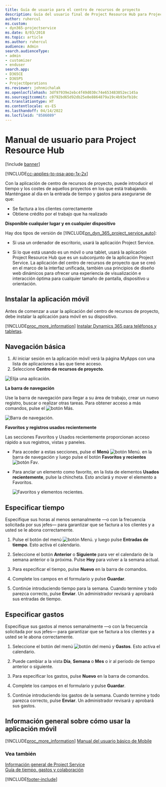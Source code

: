 ```yaml
---
title: Guía de usuario para el centro de recursos de proyecto
description: Guía del usuario final de Project Resource Hub para Project Service
author: ruhercul
ms.custom:
- dyn365-projectservice
ms.date: 8/03/2018
ms.topic: article
ms.author: ruhercul
audience: Admin
search.audienceType:
- admin
- customizer
- enduser
search.app:
- D365CE
- D365PS
- ProjectOperations
ms.reviewer: johnmichalak
ms.openlocfilehash: 3df97939e2ebc4f49d030c74e653483052ec145a
ms.sourcegitcommit: c0792bd65d92db25e0e8864879a19c4b93efb10c
ms.translationtype: HT
ms.contentlocale: es-ES
ms.lasthandoff: 04/14/2022
ms.locfileid: "8586089"
---
```

# <a name="user-guide-for-project-resource-hub"></a>Manual de usuario para Project Resource Hub

[!include [banner](../includes/psa-now-project-operations.md)]

[!INCLUDE[cc-applies-to-psa-app-1x-2x](../includes/cc-applies-to-psa-app-1x-2x.md)]

Con la aplicación de centro de recursos de proyecto, puede introducir el tiempo y los costes de aquellos proyectos en los que está trabajando. Manténgase al día en la entrada de tiempo y gastos para asegurarse de que:

- Se factura a los clientes correctamente
- Obtiene crédito por el trabajo que ha realizado

**Disponible cualquier lugar y en cualquier dispositivo**

Hay dos tipos de versión de [!INCLUDE[pn_dyn_365_project_service_auto](../includes/pn-dyn-365-project-service-auto.md)]: 

- Si usa un ordenador de escritorio, usará la aplicación Project Service. 

- Si lo que está usando es un móvil o una tablet, usará la aplicación Project Resource Hub que es un subconjunto de la aplicación Project Service. La aplicación del centro de recursos de proyecto que se creó en el marco de la interfaz unificada, también usa principios de diseño web dinámicos para ofrecer una experiencia de visualización e interacción óptima para cualquier tamaño de pantalla, dispositivo u orientación. 


## <a name="install-the-mobile-app"></a>Instalar la aplicación móvil
Antes de comenzar a usar la aplicación del centro de recursos de proyecto, debe instalar la aplicación para móvil en su dispositivo. 

[!INCLUDE[proc_more_information](../includes/proc-more-information.md)] [Instalar Dynamics 365 para teléfonos y tabletas](/dynamics365/mobile-app/install-dynamics-365-for-phones-and-tablets).

## <a name="basic-navigation"></a>Navegación básica
1.  Al iniciar sesión en la aplicación móvil verá la página MyApps con una lista de aplicaciones a las que tiene acceso. 
2.  Seleccione **Centro de recursos de proyecto**.

![Elija una aplicación.](media/chooseApp_1.png "Elegir una aplicación")

**La barra de navegación**

Use la barra de navegación para llegar a su área de trabajo, crear un nuevo registro, buscar o realizar otras tareas. Para obtener acceso a más comandos, pulse el ![botón Más.](media/MoreButton.png "Botón Más")

![Barra de navegación.](media/NavBar_2.png "Barra de navegación")

**Favoritos y registros usados recientemente**

Las secciones Favoritos y Usados recientemente proporcionan acceso rápido a sus registros, vistas y paneles. 

- Para acceder a estas secciones, pulse el **Menú** ![botón Menú.](media/MenuButton.png "Botón de menú") en la barra de navegación y luego pulse el botón **Favoritos y recientes** ![botón Fav](media/FavButton.png "Botón Favoritos").

- Para anclar un elemento como favorito, en la lista de elementos **Usados recientemente**, pulse la chincheta. Esto anclará y mover el elemento a Favoritos.

  ![Favoritos y elementos recientes.](media/Favs_3.png "Favoritos y elementos recientes")
 
## <a name="enter-time"></a>Especificar tiempo
Especifique sus horas al menos semanalmente —o con la frecuencia solicitada por sus jefes— para garantizar que se factura a los clientes y a usted se le abona correctamente.

1. Pulse el botón del menú ![botón Menú.](media/MenuButton.png "Botón de menú") y luego pulse **Entradas de tiempo**. Esto activa el calendario.

2. Seleccione el botón **Anterior** o **Siguiente** para ver el calendario de la semana anterior o la próxima. Pulse **Hoy** para volver a la semana actual.

3. Para especificar el tiempo, pulse **Nuevo** en la barra de comandos. 

4. Complete los campos en el formulario y pulse **Guardar**.

5. Continúe introduciendo tiempo para la semana. Cuando termine y todo parezca correcto, pulse **Enviar**. Un administrador revisará y aprobará sus entradas de tiempo.

## <a name="enter-expenses"></a>Especificar gastos 
Especifique sus gastos al menos semanalmente —o con la frecuencia solicitada por sus jefes— para garantizar que se factura a los clientes y a usted se le abona correctamente.

1. Seleccione el botón del menú ![botón del menú](media/MenuButton.png "Botón de menú") y **Gastos**. Esto activa el calendario.

2. Puede cambiar a la vista **Día**, **Semana** o **Mes** o ir al período de tiempo anterior o siguiente. 

3. Para especificar los gastos, pulse **Nuevo** en la barra de comandos. 

4. Complete los campos en el formulario y pulse **Guardar**.

5. Continúe introduciendo los gastos de la semana. Cuando termine y todo parezca correcto, pulse **Enviar**. Un administrador revisará y aprobará sus gastos.

## <a name="general-information-on-how-to-use-the-mobile-app"></a>Información general sobre cómo usar la aplicación móvil 
[!INCLUDE[proc_more_information](../includes/proc-more-information.md)] [Manual del usuario básico de Mobile](/dynamics365/mobile-app/dynamics-365-phones-tablets-users-guide)

### <a name="see-also"></a>Vea también  
 [Información general de Project Service](../psa/overview.md)   
 [Guía de tiempo, gastos y colaboración](../psa/time-expense-collaboration-guide.md)   
 


[!INCLUDE[footer-include](../includes/footer-banner.md)]
